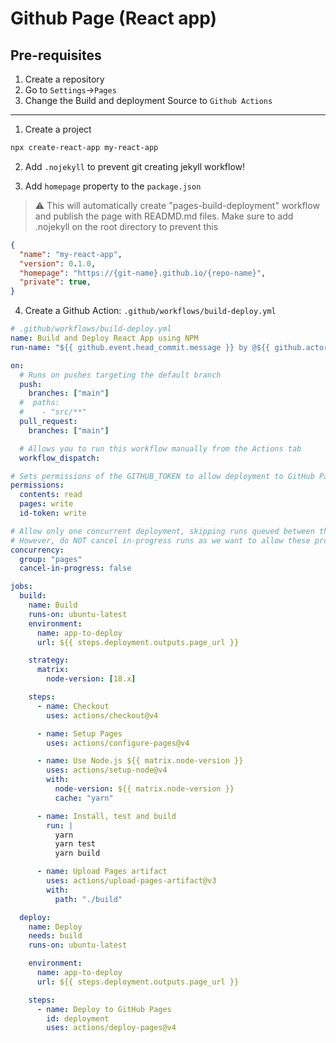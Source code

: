 # Github Page (React app)

## Pre-requisites

1. Create a repository
2. Go to `Settings`->`Pages`
3. Change the Build and deployment Source to `Github Actions`

---

1. Create a project

```bash
npx create-react-app my-react-app
```

2. Add `.nojekyll` to prevent git creating jekyll workflow!

3. Add `homepage` property to the `package.json`

> :warning: This will automatically create "pages-build-deployment" workflow and publish the page with READMD.md files. Make sure to add .nojekyll on the root directory to prevent this

```json
{
  "name": "my-react-app",
  "version": 0.1.0,
  "homepage": "https://{git-name}.github.io/{repo-name}",
  "private": true,
}
```

4. Create a Github Action: `.github/workflows/build-deploy.yml`

```yaml
# .github/workflows/build-deploy.yml
name: Build and Deploy React App using NPM
run-name: "${{ github.event.head_commit.message }} by @${{ github.actor }}"

on:
  # Runs on pushes targeting the default branch
  push:
    branches: ["main"]
  #  paths:
  #    - "src/**"
  pull_request:
    branches: ["main"]

  # Allows you to run this workflow manually from the Actions tab
  workflow_dispatch:

# Sets permissions of the GITHUB_TOKEN to allow deployment to GitHub Pages
permissions:
  contents: read
  pages: write
  id-token: write

# Allow only one concurrent deployment, skipping runs queued between the run in-progress and latest queued.
# However, do NOT cancel in-progress runs as we want to allow these production deployments to complete.
concurrency:
  group: "pages"
  cancel-in-progress: false

jobs:
  build:
    name: Build
    runs-on: ubuntu-latest
    environment:
      name: app-to-deploy
      url: ${{ steps.deployment.outputs.page_url }}

    strategy:
      matrix:
        node-version: [18.x]

    steps:
      - name: Checkout
        uses: actions/checkout@v4

      - name: Setup Pages
        uses: actions/configure-pages@v4

      - name: Use Node.js ${{ matrix.node-version }}
        uses: actions/setup-node@v4
        with:
          node-version: ${{ matrix.node-version }}
          cache: "yarn"

      - name: Install, test and build
        run: |
          yarn
          yarn test
          yarn build

      - name: Upload Pages artifact
        uses: actions/upload-pages-artifact@v3
        with:
          path: "./build"

  deploy:
    name: Deploy
    needs: build
    runs-on: ubuntu-latest

    environment:
      name: app-to-deploy
      url: ${{ steps.deployment.outputs.page_url }}

    steps:
      - name: Deploy to GitHub Pages
        id: deployment
        uses: actions/deploy-pages@v4
```
